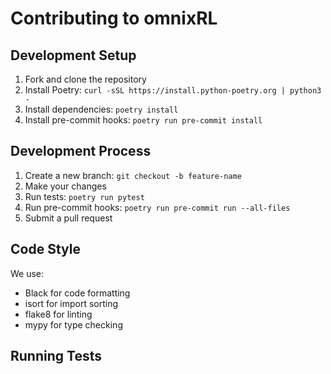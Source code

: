# Contributing to omnixRL

## Development Setup

1. Fork and clone the repository
2. Install Poetry: `curl -sSL https://install.python-poetry.org | python3 -`
3. Install dependencies: `poetry install`
4. Install pre-commit hooks: `poetry run pre-commit install`

## Development Process

1. Create a new branch: `git checkout -b feature-name`
2. Make your changes
3. Run tests: `poetry run pytest`
4. Run pre-commit hooks: `poetry run pre-commit run --all-files`
5. Submit a pull request

## Code Style

We use:
- Black for code formatting
- isort for import sorting
- flake8 for linting
- mypy for type checking

## Running Tests

